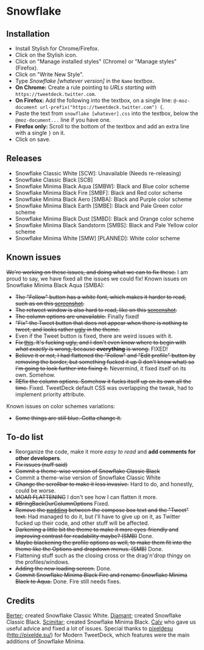 


Snowflake
=========
Installation
-------------
- Install Stylish for Chrome/Firefox.
- Click on the Stylish icon.
- Click on "Manage installed styles" (Chrome) or "Manage styles" (Firefox).
- Click on "Write New Style".
- Type *Snowflake [whatever version]* in the `Name` textbox.
- **On Chrome:** Create a rule pointing to *URLs starting with* `https://tweetdeck.twitter.com`.
- **On Firefox:** Add the following into the textbox, on a single line:
`@-moz-document url-prefix("https://tweetdeck.twitter.com") {`.
- Paste the text from `snowflake [whatever].css` into the textbox, below the `@moz-document...` line if you have one.
- **Firefox only:** Scroll to the bottom of the textbox and add an extra line with a single `}` on it.
- Click on save.

Releases
-------------
- Snowflake Classic White [SCW]: Unavailable (Needs re-releasing)
- Snowflake Classic Black [SCB]
- Snowflake Minima Black Aqua [SMBW]: Black and Blue color scheme
- Snowflake Minima Black Fire [SMBF]: Black and Red color scheme
- Snowflake Minima Black Aero [SMBA]: Black and Purple color scheme
- Snowflake Minima Black Earth [SMBE]: Black and Pale Green color scheme
- Snowflake Minima Black Dust [SMBD]: Black and Orange color scheme
- Snowflake Minima Black Sandstorm [SMBS]: Black and Pale Yellow color scheme
- Snowflake Minima White [SMW] [PLANNED]: White color scheme

Known issues
-------------
~~We're working on these issues, and doing what we can to fix these.~~ I am proud to say, we have fixed all the issues we could fix!
Known issues on Snowflake Minima Black Aqua (SMBA):
- ~~The "Follow" button has a white font, which makes it harder to read, such as on this [screenshot](http://i.imgur.com/IZfNAt9.png).~~
- ~~The retweet window is also hard to read, like on this [screenshot](http://i.imgur.com/srcyrHj.png).~~
- ~~The column options are unavailable.~~ Finally fixed!
- ~~"Fix" the Tweet button that does not appear when there is nothing to tweet, and looks rather [ugly](http://i.imgur.com/4Iz1n7S.png) in the theme.~~
- Even if the Tweet button is fixed, there are weird issues with it.
- ~~Fix [this](http://i.imgur.com/6LAN0jy.png). It's fucking ugly, and I don't even know where to begin with *what exactly* is wrong, because **everything** is wrong.~~ FIXED!
- ~~Believe it or not, I had flattened the "Follow" and "Edit profile" button by removing the border, but something fucked it up (I don't know what) so I'm going to look further into fixing it.~~ Nevermind, it fixed itself on its own. Somehow.
- ~~REfix the column options. Somehow it fucks itself up on its own all the time.~~ Fixed. TweetDeck default CSS was overlapping the tweak, had to implement priority attribute.

Known issues on color schemes variations:
- ~~Some things are still blue. Gotta change it.~~

To-do list
-------------

- Reorganize the code, make it more *easy to read* and **add comments for other developers**.
- ~~Fix issues (nuff said)~~
- ~~Commit a theme-wise version of Snowflake Classic Black~~
- Commit a theme-wise version of Snowflake Classic White
- ~~Change the scrollbar to make it less invasive.~~ Hard to do, and honestly, could be worse.
- ~~MOAR FLATTENING~~ I don't see how I can flatten it more.
- ~~#BringBackOurColumnOptions~~ Fixed.
- ~~Remove the [padding](http://i.imgur.com/nKjHJ8A.png) between the compose box text and the "Tweet" text.~~ Had managed to do it, but I'll have to give up on it, as Twitter fucked up their code, and other stuff will be affected.
- ~~Darkening a little bit the theme to make it more eyes-friendly and improving contrast for readability maybe? (SMB)~~ Done.
- ~~Maybe blackening the profile options as well, to make them fit into the theme like the Options and dropdown menus. (SMB)~~ Done.
- Flattening stuff such as the closing cross or the drag'n'drop thingy on the profiles/windows.
- ~~Adding the new loading screen.~~ Done.
- ~~Commit Snowflake Minima Black Fire and rename Snowflake Minima Black to Aqua.~~ Done. Fire still needs fixes.

Credits
-------------

[Berter](http://twitter.com/BerterTheBoss); created Snowflake Classic White.
[Diamant](http://twitter.com/diamantlefou); created Snowflake Classic Black.
[Scimitar](http://twitter.com/AlmtyCwrd); created Snowflake Minima Black.
[Calv](http://twitter.com/calvcoll) who gave us useful advice and fixed a lot of issues.
Special thanks to [pixeldesu](http://twitter.com/pixeldesu) (http://pixelde.su/) for Modern TweetDeck, which features were the main additions of Snowflake Minima.
